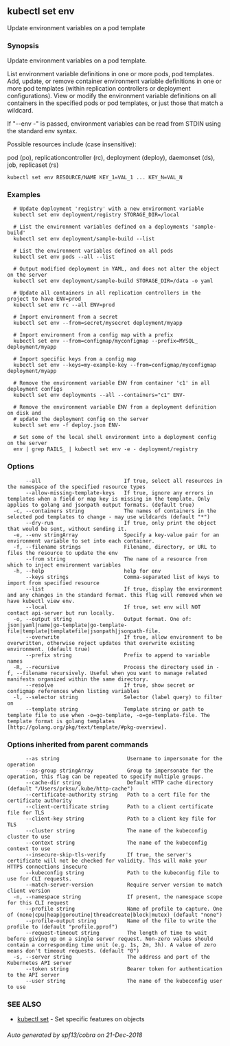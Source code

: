 ## kubectl set env

Update environment variables on a pod template

### Synopsis

Update environment variables on a pod template. 

List environment variable definitions in one or more pods, pod templates. Add, update, or remove container environment variable definitions in one or more pod templates (within replication controllers or deployment configurations). View or modify the environment variable definitions on all containers in the specified pods or pod templates, or just those that match a wildcard. 

If "--env -" is passed, environment variables can be read from STDIN using the standard env syntax. 

Possible resources include (case insensitive): 

  pod (po), replicationcontroller (rc), deployment (deploy), daemonset (ds), job, replicaset (rs)

```
kubectl set env RESOURCE/NAME KEY_1=VAL_1 ... KEY_N=VAL_N
```

### Examples

```
  # Update deployment 'registry' with a new environment variable
  kubectl set env deployment/registry STORAGE_DIR=/local
  
  # List the environment variables defined on a deployments 'sample-build'
  kubectl set env deployment/sample-build --list
  
  # List the environment variables defined on all pods
  kubectl set env pods --all --list
  
  # Output modified deployment in YAML, and does not alter the object on the server
  kubectl set env deployment/sample-build STORAGE_DIR=/data -o yaml
  
  # Update all containers in all replication controllers in the project to have ENV=prod
  kubectl set env rc --all ENV=prod
  
  # Import environment from a secret
  kubectl set env --from=secret/mysecret deployment/myapp
  
  # Import environment from a config map with a prefix
  kubectl set env --from=configmap/myconfigmap --prefix=MYSQL_ deployment/myapp
  
  # Import specific keys from a config map
  kubectl set env --keys=my-example-key --from=configmap/myconfigmap deployment/myapp
  
  # Remove the environment variable ENV from container 'c1' in all deployment configs
  kubectl set env deployments --all --containers="c1" ENV-
  
  # Remove the environment variable ENV from a deployment definition on disk and
  # update the deployment config on the server
  kubectl set env -f deploy.json ENV-
  
  # Set some of the local shell environment into a deployment config on the server
  env | grep RAILS_ | kubectl set env -e - deployment/registry
```

### Options

```
      --all                           If true, select all resources in the namespace of the specified resource types
      --allow-missing-template-keys   If true, ignore any errors in templates when a field or map key is missing in the template. Only applies to golang and jsonpath output formats. (default true)
  -c, --containers string             The names of containers in the selected pod templates to change - may use wildcards (default "*")
      --dry-run                       If true, only print the object that would be sent, without sending it.
  -e, --env stringArray               Specify a key-value pair for an environment variable to set into each container.
  -f, --filename strings              Filename, directory, or URL to files the resource to update the env
      --from string                   The name of a resource from which to inject environment variables
  -h, --help                          help for env
      --keys strings                  Comma-separated list of keys to import from specified resource
      --list                          If true, display the environment and any changes in the standard format. this flag will removed when we have kubectl view env.
      --local                         If true, set env will NOT contact api-server but run locally.
  -o, --output string                 Output format. One of: json|yaml|name|go-template|go-template-file|template|templatefile|jsonpath|jsonpath-file.
      --overwrite                     If true, allow environment to be overwritten, otherwise reject updates that overwrite existing environment. (default true)
      --prefix string                 Prefix to append to variable names
  -R, --recursive                     Process the directory used in -f, --filename recursively. Useful when you want to manage related manifests organized within the same directory.
      --resolve                       If true, show secret or configmap references when listing variables
  -l, --selector string               Selector (label query) to filter on
      --template string               Template string or path to template file to use when -o=go-template, -o=go-template-file. The template format is golang templates [http://golang.org/pkg/text/template/#pkg-overview].
```

### Options inherited from parent commands

```
      --as string                      Username to impersonate for the operation
      --as-group stringArray           Group to impersonate for the operation, this flag can be repeated to specify multiple groups.
      --cache-dir string               Default HTTP cache directory (default "/Users/prksu/.kube/http-cache")
      --certificate-authority string   Path to a cert file for the certificate authority
      --client-certificate string      Path to a client certificate file for TLS
      --client-key string              Path to a client key file for TLS
      --cluster string                 The name of the kubeconfig cluster to use
      --context string                 The name of the kubeconfig context to use
      --insecure-skip-tls-verify       If true, the server's certificate will not be checked for validity. This will make your HTTPS connections insecure
      --kubeconfig string              Path to the kubeconfig file to use for CLI requests.
      --match-server-version           Require server version to match client version
  -n, --namespace string               If present, the namespace scope for this CLI request
      --profile string                 Name of profile to capture. One of (none|cpu|heap|goroutine|threadcreate|block|mutex) (default "none")
      --profile-output string          Name of the file to write the profile to (default "profile.pprof")
      --request-timeout string         The length of time to wait before giving up on a single server request. Non-zero values should contain a corresponding time unit (e.g. 1s, 2m, 3h). A value of zero means don't timeout requests. (default "0")
  -s, --server string                  The address and port of the Kubernetes API server
      --token string                   Bearer token for authentication to the API server
      --user string                    The name of the kubeconfig user to use
```

### SEE ALSO

* [kubectl set](kubectl_set.md)	 - Set specific features on objects

###### Auto generated by spf13/cobra on 21-Dec-2018
